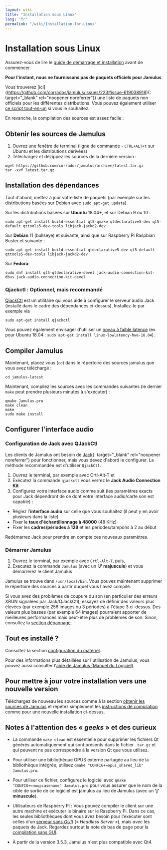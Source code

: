 ```yaml
---
layout: wiki
title: "Installation sous Linux"
lang: "fr"
permalink: "/wiki/Installation-for-Linux"
---
```



# Installation sous Linux

Assurez-vous de lire le [guide de démarrage et installation](Getting-Started) avant de commencer.

**Pour l'instant, nous ne fournissons pas de paquets officiels pour Jamulus**

Vous trouverez [ici]((https://github.com/corrados/jamulus/issues/223#issue-619038918){: target="_blank" rel="noopener noreferrer"}) une liste de paquets non officiels pour les différentes distributions. Vous pouvez également utiliser [ce script tout-en-un](Linux-Client-Install-Script) si vous le souhaitez.

En revanche, la compilation des sources est assez facile :

## Obtenir les sources de Jamulus

1. Ouvrez une fenêtre de terminal (ligne de commande - `CTRL+ALT+t` sur Ubuntu et les distributions dérivées)
1. Téléchargez et dézippez les sources de la dernière version :
```shell
wget https://github.com/corrados/jamulus/archive/latest.tar.gz
tar -xvf latest.tar.gz
```


## Installation des dépendances

Tout d'abord, mettez à jour votre liste de paquets (par exemple sur les distributions basées sur Debian avec `sudo apt-get update`).

Sur les distributions basées sur **Ubuntu** 18.04+, et sur Debian 9 ou 10 :

```shell
sudo apt-get install build-essential qt5-qmake qtdeclarative5-dev qt5-default qttools5-dev-tools libjack-jackd2-dev
```

Sur **Debian** 11 (bullseye) et suivante, ainsi que sur Raspberry Pi Raspbian Buster et suivante :

```shell
sudo apt-get install build-essential qtdeclarative5-dev qt5-default qttools5-dev-tools libjack-jackd2-dev
```

Sur **Fedora**:

```shell
sudo dnf install qt5-qtdeclarative-devel jack-audio-connection-kit-dbus jack-audio-connection-kit-devel
```

### Qjackctl : Optionnel, mais recommandé

[QjackCtl](https://qjackctl.sourceforge.io) est un utilitaire qui vous aide à configurer le serveur audio Jack (installé dans le cadre des dépendances ci-dessus). Installez-le par exemple via

```shell
sudo apt-get install qjackctl
```

Vous pouvez également envisager d'utiliser un [noyau à faible latence](https://help.ubuntu.com/community/UbuntuStudio/RealTimeKernel) (ex. pour Ubuntu 18.04 : `sudo apt-get install linux-lowlatency-hwe-18.04`).


## Compiler Jamulus

Maintenant, placez vous (`cd`) dans le répertoire des sources jamulus que vous avez téléchargé :

```shell
cd jamulus-latest
```
Maintenant, compilez les sources avec les commandes suivantes (le dernier `make` peut prendre plusieurs minutes à s'exécuter) :

```shell
qmake Jamulus.pro
make clean
make
sudo make install
```


## Configurer l'interface audio

### Configuration de Jack avec QJackCtl

Les clients de Jamulus ont besoin de [Jack](https://jackaudio.org/){: target="_blank" rel="noopener noreferrer"} pour fonctionner, mais vous devez d'abord le configurer. La méthode recommandée est d'utiliser `QjackCtl`.

1. Ouvrez le terminal, par exemple avec Crtl-Alt-T et
1. Exécutez la commande `qjackctl` vous verrez le **Jack Audio Connection Kit**
2. Configurez votre interface audio comme suit (les paramètres exacts pour Jack dépendront de ce dont votre interface audio/carte son est capable) :

- Réglez l'**interface audio** sur celle que vous souhaitez (il peut y en avoir plusieurs dans la liste)
- Fixer le **taux d'échantillonnage à 48000** (48 KHz)
- Fixer les **cadres/périodes à 128** et les périodes/tampons à 2 au début

Redémarrez Jack pour prendre en compte ces nouveaux paramètres.

### Démarrer Jamulus
1. Ouvrez le terminal, par exemple avec `Crtl-Alt-T`, puis,
1. Executez la commande `Jamulus` (avec un **'J' majuscule**) et vous démarrerez le client Jamulus

Jamulus se trouve dans `/usr/local/bin`. Vous pouvez maintenant supprimer le répertoire des sources à partir duquel vous l'avez compilé.

Si vous avez des problèmes de coupure du son (en particulier des erreurs XRUN signalées par Jack/QJackCtl), essayez de définir des valeurs plus élevées (par exemple 256 images ou 3 périodes) à l'étape 3 ci-dessus. Des valeurs plus basses (par exemple 64 images) pourraient apporter de meilleures performances mais peut-être plus de problèmes de son. Sinon, consultez la [section dépannage](Client-Troubleshooting).

## Tout es installé ?
Consultez la section [configuration du matériel](Hardware-Setup).

Pour des informations plus détaillées sur l'utilisation de Jamulus, vous pouvez aussi consulter l'[aide de Jamulus (Manuel du Logiciel)](Software-Manual).


## Pour mettre à jour votre installation vers une nouvelle version

Téléchargez de nouveau les sources comme à la section [obtenir les sources de Jamulus](#obtenir-les-sources-de-jamulus) et répétez simplement les [instructions de compilation](#compiler-jamulus) comme pour une nouvelle installation ci-dessus.

## Notes à l'attention des « _geeks_ » et des curieux

* La commande `make clean` est essentielle pour supprimer les fichiers Qt générés automatiquement qui sont présents dans le fichier `.tar.gz` et qui peuvent ne pas correspondre à la version Qt que vous utilisez.

* Pour utiliser une bibliothèque OPUS externe partagée au lieu de la bibliothèque intégrée, utilisez `qmake "CONFIG+=opus_shared_lib" Jamulus.pro`.

* Pour utiliser ce fichier, configurez le logiciel avec `qmake "CONFIG+=noupcasename" Jamulus.pro` pour vous assurer que le nom de la cible de sortie de ce logiciel est **j**amulus au lieu de **J**amulus (avec un **'j' minuscule**).

* Utilisateurs de Raspberry Pi : Vous pouvez compiler le client sur une autre machine et exécuter le binaire sur le Raspberry Pi. Dans ce cas, les seules bibliothèques dont vous avez besoin pour l'exécuter sont celles d'un [serveur sans _GUI_](Server-Linux#serveur-sans-gui)) (« _Headless Server_ »), mais _avec_ les paquets de Jack. Regardez surtout la note de bas de page pour la [compilation sans GUI](Server-Linux#que-fait-le-drapeau-de-compilation-headless).

* À partir de la version 3.5.3, Jamulus n'est plus compatible avec Qt4.
